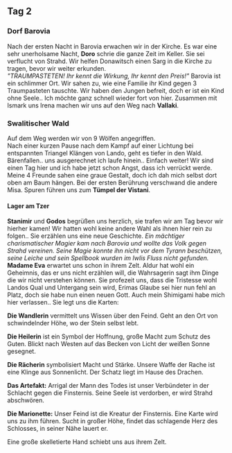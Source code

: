 ## Tag 2
### Dorf Barovia
Nach der ersten Nacht in Barovia erwachen wir in der Kirche. Es war eine sehr unerholsame Nacht, **Doro** schrie die ganze Zeit im Keller. Sie sei verflucht von Strahd. Wir helfen Donawitsch einen Sarg in die Kirche zu tragen, bevor wir weiter erkunden.<Br/>*"TRAUMPASTETEN! Ihr kennt die Wirkung, Ihr kennt den Preis!"* Barovia ist ein schlimmer Ort. Wir sahen zu, wie eine Familie ihr Kind gegen 3 Traumpasteten tauschte. Wir haben den Jungen befreit, doch er ist ein Kind ohne Seele.. Ich möchte ganz schnell wieder fort von hier. Zusammen mit Ismark uns Irena machen wir uns auf den Weg nach **Vallaki**.
### Swalitischer Wald
Auf dem Weg werden wir von 9 Wölfen angegriffen.<Br/>
Nach einer kurzen Pause nach dem Kampf auf einer Lichtung bei entspannten Triangel Klängen von Lando, geht es tiefer in den Wald. Bärenfallen.. uns ausgerechnet ich laufe hinein.. Einfach weiter! Wir sind einen Tag hier und ich habe jetzt schon Angst, dass ich verrückt werde. Meine 4 Freunde sahen eine graue Gestalt, doch ich dah mich selbst dort oben am Baum hängen. Bei der ersten Berührung verschwand die andere Misa. Spuren führen uns zum **Tümpel der Vistani**.
#### Lager am Tzer
**Stanimir** und **Godos** begrüßen uns herzlich, sie trafen wir am Tag bevor wir hierher kamen! Wir hatten wohl keine andere Wahl als ihnen hier rein zu folgen.. Sie erzählen uns eine neue Geschichte. *Ein mächtiger charismatischer Magier kam nach Barovia und wollte das Volk gegen Strahd vereinen. Seine Magie konnte ihn nicht vor dem Tyrann beschützen, seine Leiche und sein Spellbook wurden im Iwlis Fluss nicht gefunden.*<Br/>**Madame Eva** erwartet uns schon in ihrem Zelt. Aldur hat wohl ein Geheimnis, das er uns nicht erzählen will, die Wahrsagerin sagt ihm Dinge die wir nicht verstehen können. Sie profezeit uns, dass die Tristesse wohl Landos Qual und Untergang sein wird, Erimas Glaube sei hier nun fehl an Platz, doch sie habe nun einen neuen Gott. Auch mein Shimigami habe mich hier verlassen.. Sie legt uns die Karten:<Br/>

**Die Wandlerin** vermittelt uns Wissen über den Feind. Geht an den Ort von schwindelnder Höhe, wo der Stein selbst lebt.

**Die Heilerin** ist ein Symbol der Hoffnung, große Macht zum Schutz des Guten. Blickt nach Westen auf das Becken von Licht der weißen Sonne gesegnet.

**Die Rächerin** symbolisiert Macht und Stärke. Unsere Waffe der Rache ist eine Klinge aus Sonnenlicht. Der Schatz liegt im Hause des Drachen.

**Das Artefakt:** Arrigal der Mann des Todes ist unser Verbündeter in der  Schlacht gegen die Finsternis. Seine Seele ist verdorben, er wird Strahd abschwören.

**Die Marionette:** Unser Feind ist die Kreatur der Finsternis. Eine Karte wird uns zu ihm führen. Sucht in großer Höhe, findet das schlagende Herz des Schlosses, in seiner Nähe lauert er.

Eine große skelletierte Hand schiebt uns aus ihrem Zelt.